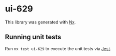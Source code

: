 # ui-629

This library was generated with [Nx](https://nx.dev).

## Running unit tests

Run `nx test ui-629` to execute the unit tests via [Jest](https://jestjs.io).

